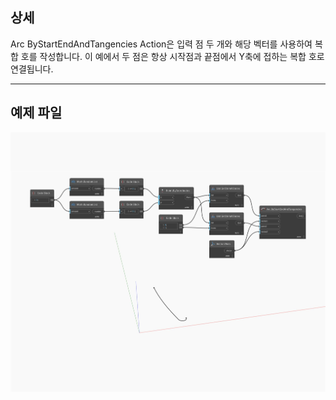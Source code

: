 ## 상세
Arc ByStartEndAndTangencies Action은 입력 점 두 개와 해당 벡터를 사용하여 복합 호를 작성합니다. 이 예에서 두 점은 항상 시작점과 끝점에서 Y축에 접하는 복합 호로 연결됩니다.
___
## 예제 파일

![ByStartEndAndTangencies](./Autodesk.DesignScript.Geometry.Arc.ByStartEndAndTangencies_img.jpg)

